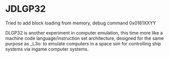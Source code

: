 # JDLGP32
Tried to add block loading from memory, debug command 0x0161XXYY


DLGP32 is another experiment in computer emulation, this time more like a machine code language/instruction set architecture, designed for the same purpose as _L3o: to emulate computers in a space sim for controlling ship systems via ingame computer systems.
